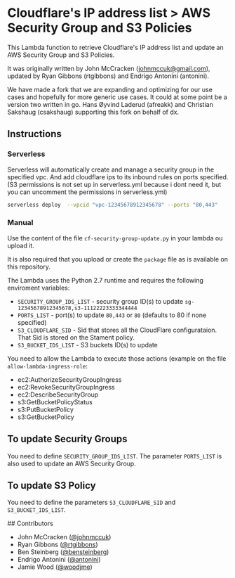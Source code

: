 # Cloudflare's IP address list > AWS Security Group and S3 Policies

This Lambda function to retrieve Cloudflare's IP address list and
update an AWS Security Group and S3 Policies.

It was originally written by John McCracken (johnmccuk@gmail.com),  
updated by Ryan Gibbons (rtgibbons) and Endrigo Antonini (antonini).

We have made a fork that we are expanding and optimizing for our use cases and hopefully for more generic use cases. It could at some point be a version two written in go. Hans Øyvind Laderud (afreakk) and Christian Sakshaug (csakshaug) supporting this fork on behalf of dx.

## Instructions

### Serverless

Serverless will automatically create and manage a security group in the specified vpc.
And add cloudflare ips to its inbound rules on ports specified.
(S3 permissions is not set up in serverless.yml because i dont need it, but you can uncomment the permissions in serverless.yml)

```bash
serverless deploy  --vpcid "vpc-12345678912345678" --ports "80,443"
```

### Manual

Use the content of the file `cf-security-group-update.py` in your lambda ou upload it.

It is also required that you upload or create the `package` file as is available on this repository.

The Lambda uses the Python 2.7 runtime and requires the following
enviroment variables:

* `SECURITY_GROUP_IDS_LIST` - security group ID(s) to update `sg-12345678912345678,s3-11122223333344444`
* `PORTS_LIST` - port(s) to update `80,443` or `80` (defaults to 80 if none specified)
* `S3_CLOUDFLARE_SID` - Sid that stores all the CloudFlare configurataion. That Sid is stored on the Stament policy.
* `S3_BUCKET_IDS_LIST` - S3 buckets ID(s) to update

You need to allow the Lambda to execute those actions (example on the file `allow-lambda-ingress-role`:

* ec2:AuthorizeSecurityGroupIngress
* ec2:RevokeSecurityGroupIngress
* ec2:DescribeSecurityGroup
* s3:GetBucketPolicyStatus
* s3:PutBucketPolicy
* s3:GetBucketPolicy

## To update Security Groups

You need to define `SECURITY_GROUP_IDS_LIST`.
The parameter `PORTS_LIST` is also used to update an AWS Security Group.

## To update S3 Policy

You need to define the parameters `S3_CLOUDFLARE_SID` and `S3_BUCKET_IDS_LIST`.

## Contributors

* John McCracken ([@johnmccuk](https://www.github.com/johnmccuk))
* Ryan Gibbons ([@rtgibbons](https://www.github.com/rtgibbons)) 
* Ben Steinberg ([@bensteinberg](https://www.github.com/bensteinberg))
* Endrigo Antonini ([@antonini](https://www.github.com/antonini))
* Jamie Wood ([@woodjme](https://www.github.com/woodjme))
